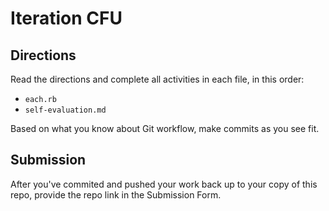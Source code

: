 # Iteration CFU

## Directions

Read the directions and complete all activities in each file, in this order:
- `each.rb`
- `self-evaluation.md`

Based on what you know about Git workflow, make commits as you see fit.

## Submission

After you've commited and pushed your work back up to your copy of this repo, provide the repo link in the Submission Form.
